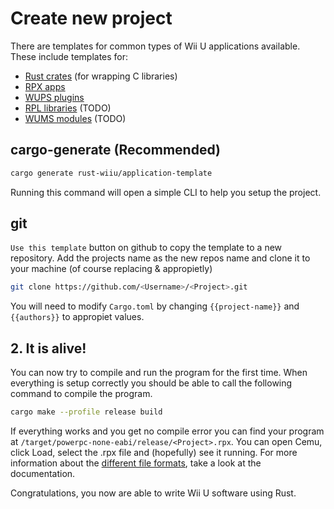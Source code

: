 # Create new project

There are templates for common types of Wii U applications available. These include templates for:
* [Rust crates](https://github.com/rust-wiiu/library-template) (for wrapping C libraries)
* [RPX apps](https://github.com/rust-wiiu/application-template)
* [WUPS plugins](https://github.com/rust-wiiu/plugin-template)
* [RPL libraries]() (TODO)
* [WUMS modules]() (TODO)

## cargo-generate (Recommended)

```bash
cargo generate rust-wiiu/application-template
```

Running this command will open a simple CLI to help you setup the project.

## git

`Use this template` button on github to copy the template to a new repository. Add the projects name as the new repos name and clone it to your machine (of course replacing <Username> & <Project> appropietly)

```bash
git clone https://github.com/<Username>/<Project>.git
```

You will need to modify `Cargo.toml` by changing `{{project-name}}` and `{{authors}}` to appropiet values.

## 2. It is alive!

You can now try to compile and run the program for the first time. When everything is setup correctly you should be able to call the following command to compile the program.

```bash
cargo make --profile release build
```

If everything works and you get no compile error you can find your program at `/target/powerpc-none-eabi/release/<Project>.rpx`. You can open Cemu, click Load, select the .rpx file and (hopefully) see it running. For more information about the [different file formats](), take a look at the documentation.

Congratulations, you now are able to write Wii U software using Rust.
